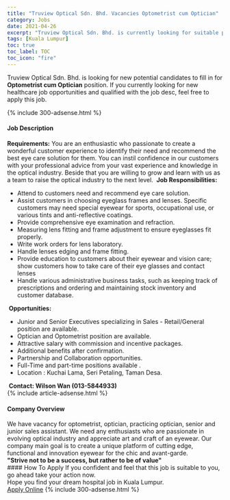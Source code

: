 ```yaml
---
title: "Truview Optical Sdn. Bhd. Vacancies Optometrist cum Optician" 
category: Jobs 
date: 2021-04-26 
excerpt: "Truview Optical Sdn. Bhd. is currently looking for suitable person to fill in the Optometrist cum Optician which positioned at Kuala Lumpur" 
tags: [Kuala Lumpur] 
toc: true 
toc_label: TOC 
toc_icon: "fire" 
--- 
```


<p>Truview Optical Sdn. Bhd. is looking for new potential candidates to fill in for <b>Optometrist cum Optician</b> position. If you currently looking for new healthcare job opportunities and qualified with the job desc, feel free to apply this job.
</p>{% include 300-adsense.html %} 
<div><div><h4>Job Description</h4></div><div><div><span><div><div><strong>Requirements:</strong>&#160;You are an enthusiastic who passionate to create a wonderful customer experience to identify their need and recommend the best eye care solution for them. You can instil confidence in our customers with your professional advice from your vast experience and knowledge in the optical industry. Beside that you are willing to grow and learn with us as a team to raise the optical industry to the next level.&#160;&#160;<strong>Job Responsibilities:</strong><ul><li>Attend to customers need and recommend eye care solution.</li><li>Assist customers in choosing eyeglass frames and lenses. Specific customers may need special eyewear for sports, occupational use, or various tints and anti-reflective coatings.</li><li>Provide comprehensive eye examination and refraction.</li><li>Measuring lens fitting and frame adjustment to ensure eyeglasses fit properly.</li><li>Write work orders for lens laboratory.</li><li>Handle lenses edging and frame fitting.</li><li>Provide education to customers about their eyewear and vision care; show customers how to take care of their eye glasses and contact lenses</li><li>Handle various administrative business tasks, such as keeping track of prescriptions and ordering and maintaining stock inventory and customer database.</li></ul>&#160;<strong>Opportunities:</strong><ul><li>Junior and Senior Executives specializing in Sales - Retail/General position are available.</li><li>Optician and Optometrist position are available.</li><li>Attractive salary with commission and incentive packages.</li><li>Additional benefits after confirmation.</li><li>Partnership and Collaboration opportunities.</li><li>Full-Time and part-time positions available .</li><li>Location : Kuchai Lama, Seri Petaling, Taman Desa.</li></ul>&#160;<strong>Contact: Wilson Wan (013-5844933)</strong></div></div></span></div></div></div> 
{% include article-adsense.html %} 
<div><div><h4>Company Overview</h4></div><div><div><span><div><div>We have vacancy for optometrist, optician, practicing optician, senior and junior sales assistant. We need any enthusiasts who are passionate in evolving optical industry and appreciate art and craft of an eyewear. Our company main goal is to create a unique platform of cutting edge, functional and innovation eyewear for the chic and avant-garde.&#160;</div>
<div><strong>"Strive not to be a success, but rather to be of value"</strong></div></div></span></div></div></div> 
#### How To Apply 
If you confident and feel that this job is suitable to you, go ahead take your action now. <br/> 
Hope you find your dream hospital job in Kuala Lumpur. <br/> 
<a href="https://www.jobstreet.com.my/en/job/optometrist-cum-optician-4518535?jobId=jobstreet-my-job-4518535" class="btn btn--warning" target="_blank" rel="nofollow noopenner">Apply Online</a> 
{% include 300-adsense.html %} 